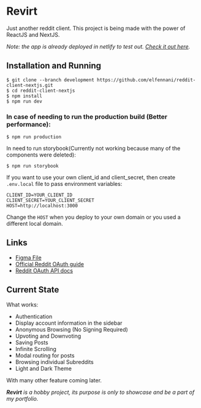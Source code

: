 # Revirt

Just another reddit client. This project is being made with the power of ReactJS and NextJS.

*Note: the app is already deployed in netlify to test out. [Check it out here](https://revirted.netlify.app/).*

## Installation and Running

```console
$ git clone --branch development https://github.com/elfennani/reddit-client-nextjs.git
$ cd reddit-client-nextjs
$ npm install
$ npm run dev
```

### In case of needing to run the production build (Better performance):
```console
$ npm run production
```

In need to run storybook(Currently not working because many of the components were deleted):

```console
$ npm run storybook
```

If you want to use your own client_id and client_secret, then create `.env.local` file to pass environment variables:
```
CLIENT_ID=YOUR_CLIENT_ID
CLIENT_SECRET=YOUR_CLIENT_SECRET
HOST=http://localhost:3000
```
Change the `HOST` when you deploy to your own domain or you used a different local domain.

## Links
-   [Figma File](https://www.figma.com/file/FJF4kqQaKnRVm6ZNV1lGa2/Reddit-Redesign?node-id=0%3A1)
-   [Official Reddit OAuth guide](https://github.com/reddit-archive/reddit/wiki/OAuth2)
-   [Reddit OAuth API docs](https://www.reddit.com/dev/api/oauth)

## Current State

What works:

-   Authentication
-   Display account information in the sidebar
-   Anonymous Browsing (No Signing Required)
-   Upvoting and Downvoting
-   Saving Posts
-   Infinite Scrolling
-   Modal routing for posts
-   Browsing individual Subreddits
-   Light and Dark Theme

With many other feature coming later.

***Revirt** is a hobby project, its purpose is only to showcase and be a part of my portfolio.*
